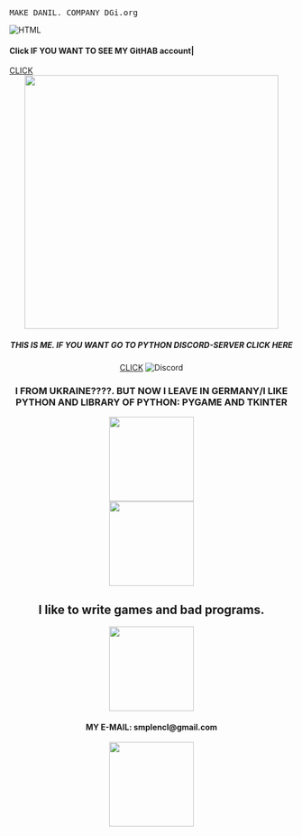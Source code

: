 <!DOCTYPE html>
 <pre>MAKE DANIL. COMPANY DGi.org</pre>
  <head>
    <meta http-equiv="Content-Type" content="text/html; charset=utf-8">
    <title>I'M</title>
  </head>
  <body>
    <img src="https://media.giphy.com/media/l3vRfNA1p0rvhMSvS/giphy.gif" alt="HTML">
  </body>
 <body>
  <a></a>
  <a href=""></a>
  <h4>Click IF YOU WANT TO SEE MY GitHAB account|</h4>
  <a href="https://github.com/DGioriginal">CLICK</a>
 </body>
 <body>
   <div id="header" align="center">
  <img src="https://media.giphy.com/media/coxQHKASG60HrHtvkt/giphy.gif" width="450"
  https://media.giphy.com/media/RbDKaczqWovIugyJmW/giphy.gif
 </div>


 <h5>THIS IS ME. IF YOU WANT GO TO PYTHON DISCORD-SERVER CLICK HERE</h5>
 <a href="https://discord.gg/SA3vrVwr">CLICK</a>
 <img alt="Discord" src="https://img.shields.io/discord/930421351053934663?label=DIACORD%20SERVER%20FOR%20PYTHON&logo=%F0%9F%93%9D&logoColor=blueviolet&style=plastic">

 
 <h3>I FROM UKRAINE????. BUT NOW I LEAVE IN GERMANY/I LIKE PYTHON AND LIBRARY OF PYTHON: PYGAME AND TKINTER</h3>
 <div id="header" align="center">
       <img src="https://media.giphy.com/media/MOSebUr4rvZS0/giphy.gif" width="150"
 </div>
  <div id="header" align="center">
       <img src="https://media.giphy.com/media/TlK63EJsc8ZiXeuYWNW/giphy.gif" width="150"
 </div>
   
   
  <h2>I like to write games and bad programs. </h2>
   <div id="header" align="center">
       <img src="https://media.giphy.com/media/RbDKaczqWovIugyJmW/giphy.gif" width="150"
</div>
  
 <h4>MY E-MAIL: smplencl@gmail.com </h4> 
<div id="header" align="center">
      <img src="https://media.giphy.com/media/YmjleYhDTUiYw/giphy.gif" width="150"
 </div>


</html>



  

